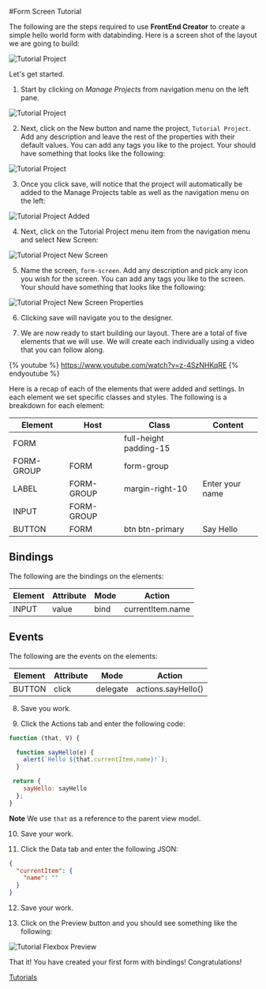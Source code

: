 #Form Screen Tutorial

The following are the steps required to use **FrontEnd Creator** to create a simple hello world form with databinding. Here is a screen shot of the layout we are going to build:

![Tutorial Project](../assets/images/tutorials/tutorial-form-designer.png)


Let's get started.

1) Start by clicking on *Manage Projects* from navigation menu on the left pane.

![Tutorial Project](../assets/images/tutorials/tutorial-manage-projects.png)

2) Next, click on the New button and name the project, `Tutorial Project`. Add any description and leave the rest of the properties with their default values. You can add any tags you like to the project. Your should have something that looks like the following:

![Tutorial Project](../assets/images/tutorials/tutorial-project.png)

3) Once you click save, will notice that the project will automatically be added to the Manage Projects table as well as the navigation menu on the left:

![Tutorial Project Added](../assets/images/tutorials/tutorial-project-added.png)

4) Next, click on the Tutorial Project menu item from the navigation menu and select New Screen:

![Tutorial Project New Screen](../assets/images/tutorials/tutorial-project-new-screen.png)

5) Name the screen, `form-screen`. Add any description and pick any icon you wish for the screen. You can add any tags you like to the screen. Your should have something that looks like the following:

![Tutorial Project New Screen Properties](../assets/images/tutorials/tutorial-form-screen-properties.png)

6) Clicking save will navigate you to the designer.

7) We are now ready to start building our layout. There are a total of five elements that we will use. We will create each individually using a video that you can follow along.

{% youtube %}
  https://www.youtube.com/watch?v=z-4SzNHKqRE
{% endyoutube %}

Here is a recap of each of the elements that were added and settings. In each element we set specific classes and styles. The following is a breakdown for each element:

Element | Host | Class | Content
--- | --- | --- |---
FORM |  | full-height padding-15 | 
FORM-GROUP | FORM | form-group | 
LABEL | FORM-GROUP | margin-right-10 | Enter your name
INPUT | FORM-GROUP |  | 
BUTTON | FORM | btn btn-primary | Say Hello

## Bindings
The following are the bindings on the elements:

Element | Attribute | Mode | Action
--- | --- | --- |---
INPUT | value | bind | currentItem.name

## Events
The following are the events on the elements:

Element | Attribute | Mode | Action
--- | --- | --- |---
BUTTON | click | delegate | actions.sayHello()

8) Save you work.

9) Click the Actions tab and enter the following code:

```javascript
function (that, V) {

  function sayHello(e) {
    alert(`Hello ${that.currentItem.name}!`);
  }

 return {
    sayHello: sayHello
  };
}
```

**Note** We use `that` as a reference to the parent view model.

10) Save your work.

11) Click the Data tab and enter the following JSON:

```json
{
  "currentItem": {
    "name": ""
  }
}
```

12) Save your work.

13) Click on the Preview button and you should see something like the following:

![Tutorial Flexbox Preview](../assets/images/tutorials/tutorial-form-preview.png)

That it! You have created your first form with bindings! Congratulations!

[ Tutorials ](tutorials/tutorials)

